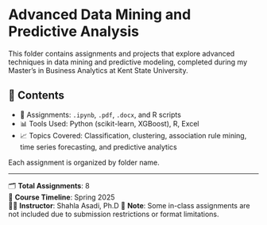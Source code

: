 # Advanced Data Mining and Predictive Analysis

This folder contains assignments and projects that explore advanced techniques in data mining and predictive modeling, completed during my Master’s in Business Analytics at Kent State University.

## 📂 Contents
- 📄 Assignments: `.ipynb`, `.pdf`, `.docx`, and R scripts
- 📊 Tools Used: Python (scikit-learn, XGBoost), R, Excel
- 📈 Topics Covered: Classification, clustering, association rule mining, time series forecasting, and predictive analytics

Each assignment is organized by folder name.

---

🗂 **Total Assignments**: 8  
📅 **Course Timeline**: Spring 2025  
👨‍🏫 **Instructor**: Shahla Asadi, Ph.D 
📝 **Note**: Some in-class assignments are not included due to submission restrictions or format limitations.
